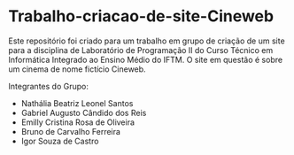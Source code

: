 # Trabalho-criacao-de-site-Cineweb
Este repositório foi criado para um trabalho em grupo de criação de um site para a disciplina de Laboratório de Programação II do Curso Técnico em Informática Integrado ao Ensino Médio do IFTM. O site em questão é sobre um cinema de nome fictício Cineweb. 

Integrantes do Grupo:
- Nathália Beatriz Leonel Santos
- Gabriel Augusto Cândido dos Reis
- Emilly Cristina Rosa de Oliveira
- Bruno de Carvalho Ferreira
- Igor Souza de Castro
